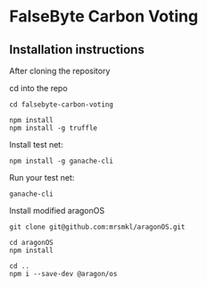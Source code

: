 # FalseByte Carbon Voting

## Installation instructions

After cloning the repository

cd into the repo

```
cd falsebyte-carbon-voting

npm install
npm install -g truffle
```

Install test net:
```
npm install -g ganache-cli
```

Run your test net:
```
ganache-cli
```

Install modified aragonOS
```
git clone git@github.com:mrsmkl/aragonOS.git

cd aragonOS
npm install

cd ..
npm i --save-dev @aragon/os
```